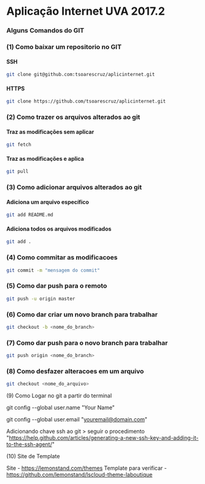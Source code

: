 ﻿# Aplicação Internet UVA 2017.2

### Alguns Comandos do GIT

### (1) Como baixar um repositorio no GIT

#### SSH

```bash
git clone git@github.com:tsoarescruz/aplicinternet.git
```

#### HTTPS

```bash
git clone https://github.com/tsoarescruz/aplicinternet.git 

```

### (2) Como trazer os arquivos alterados ao git

#### Traz as modificações sem aplicar

```bash
git fetch

```

#### Traz as modificações e aplica

```bash
git pull

```

### (3) Como adicionar arquivos alterados ao git

#### Adiciona um arquivo específico

```bash
git add README.md 

```

#### Adiciona todos os arquivos modificados

```bash
git add .

```

### (4) Como commitar as modificacoes

```bash
git commit -m "mensagem do commit"
```

### (5) Como dar push para o remoto

```bash
git push -u origin master
```

### (6) Como dar criar um novo branch para trabalhar

```bash
git checkout -b <nome_do_branch>
```

### (7) Como dar push para o novo branch para trabalhar

```bash
git push origin <nome_do_branch>
```


### (8) Como desfazer alteracoes em um arquivo

```bash
git checkout <nome_do_arquivo>
```

(9) Como Logar no git a partir do terminal

git config --global user.name "Your Name"

git config --global user.email "youremail@domain.com"

Adicionando chave ssh ao git > seguir o procedimento "https://help.github.com/articles/generating-a-new-ssh-key-and-adding-it-to-the-ssh-agent/"


(10) Site de Template 

Site - https://lemonstand.com/themes
Template para verificar - https://github.com/lemonstand/lscloud-theme-laboutique
